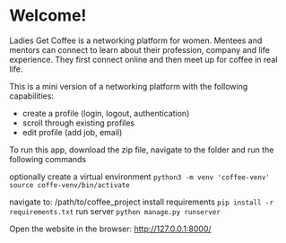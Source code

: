 # Welcome!

Ladies Get Coffee is a networking platform for women. Mentees and mentors can connect to learn about their profession, company and life experience. They first connect online and then meet up for coffee in real life.

This is a mini version of a networking platform with the following capabilities:
- create a profile (login, logout, authentication)
- scroll through existing profiles
- edit profile (add job, email)


To run this app, download the zip file, navigate to the folder and run the following commands

optionally create a virtual environment
`python3 -m venv 'coffee-venv'`
`source coffe-venv/bin/activate`

navigate to: /path/to/coffee_project
install requirements
`pip install -r requirements.txt`
run server
`python manage.py runserver`

Open the website in the browser: http://127.0.0.1:8000/
